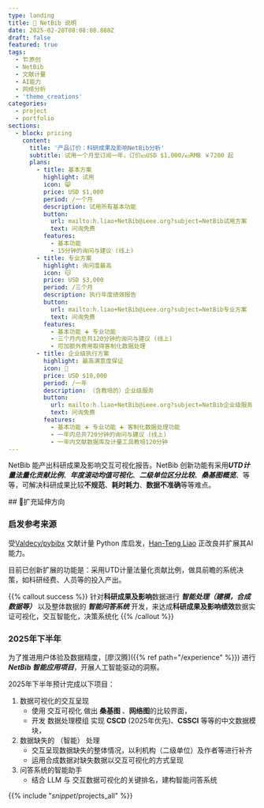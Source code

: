 ```yaml
---
type: landing
title: 🧰 NetBib 说明
date: 2025-02-28T08:08:08.888Z
draft: false
featured: true
tags:
  - 🏗原创
  - NetBib
  - 文献计量
  - AI能力
  - 网络分析
  - 'theme_creations'
categories:
  - project
  - portfolio
sections:
  - block: pricing
    content:
      title: '产品订价：科研成果及影响NetBib分析'
      subtitle: 试用一个月至订阅一年，订价💵USD $1,000/💴RMB ￥7200 起
      plans:
        - title: 基本方案
          highlight: 试用
          icon: 😸
          price: USD $1,000 
          period: /一个月
          description: 试用所有基本功能
          button:
            url: mailto:h.liao+NetBib@ieee.org?subject=NetBib试用方案
            text: 问询免费
          features:
            - 基本功能
            - 15分钟的询问与建议 (线上)
        - title: 专业方案
          highlight: 询问度最高
          icon: 😽
          price: USD $3,000
          period: /三个月
          description: 执行年度绩效报告
          button:
            url: mailto:h.liao+NetBib@ieee.org?subject=NetBib专业方案
            text: 问询免费
          features:
            - 基本功能 ➕ 专业功能
            - 三个月内总共120分钟的询问与建议 (线上)
            - 可加额外费用取得客制化数据处理
        - title: 企业级执行方案
          highlight: 最高满意度保证
          icon: 🐯
          price: USD $10,000
          period: /一年
          description: （含教培的）企业级服务
          button:
            url: mailto:h.liao+NetBib@ieee.org?subject=NetBib企业级服务
            text: 问询免费
          features:
            - 基本功能 ➕ 专业功能 ➕ 客制化数据处理功能
            - 一年内总共720分钟的询问与建议 (线上)
            - 一年内文献数据库及计量工具教培120分钟
---
```


NetBib 能产出科研成果及影响交互可视化报告。NetBib 创新功能有采用***UTD计量法量化贡献比例***、***年度滚动均值可视化***、***二级单位区分比较***、***桑基图概览***、等等，可解决科研成果比较**不规范**、**耗时耗力**、**数据不准确**等等难点。

<!--more-->

​## 🚧扩充延伸方向

### 启发参考来源

受[Valdecy/pybibx](https://github.com/Valdecy/pybibx) 文献计量 Python 库启发，[Han-Teng Liao](/experience) 正改良并扩展其AI能力。

目前已创新扩展的功能是：采用UTD计量法量化贡献比例，做具前瞻的系统决策，如科研经费、人员等的投入产出。

{{% callout success %}}
针对**科研成果及影响**数据进行 ***智能处理（建模，合成数据等）*** 以及整体数据的 ***智能问答系统*** 开发，来达成**科研成果及影响绩效**数据实证可视化，交互智能化，决策系统化
{{% /callout %}}

### 2025年下半年

为了推进用户体验及数据精度，[廖汉腾]({{% ref path="/experience" %}}) 进行 ***NetBib 智能应用项目***，开展人工智能驱动的洞察。

2025年下半年预计完成以下项目：

1. 数据可视化的交互呈现
    * 使用 交互可视化 做出 **桑基图** 、**网络图**的比较界面，
    * 开发 数据处理模组 实现 **CSCD** (2025年优先)、**CSSCI** 等等的中文数据模块，
2. 数据缺失的 （智能） 处理
    * 交互呈现数据缺失的整体情况，以利机构（二级单位）及作者等进行补齐
    * 运用合成数据对缺失数据以交互可视化的方式呈现
3. 问答系统的智能助手
    * 结合 LLM 与 交互数据可视化的关键排名，建构智能问答系统

<!-- [## Include Markdown file | Hugo Blox Docs](https://docs.hugoblox.com/reference/markdown/#include-markdown-file)  
{{% include "_snippet_/projects_all" %}}
-->

{{% include "_snippet_/projects_all" %}}
